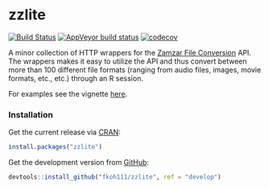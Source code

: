 # zzlite  


[![Build Status](https://travis-ci.com/fkoh111/zzlite.svg?branch=develop)](https://travis-ci.com/fkoh111/zzlite)
[![AppVeyor build status](https://ci.appveyor.com/api/projects/status/github/fkoh111/zzlite?svg=true)](https://ci.appveyor.com/project/fkoh111/zzlite)
[![codecov](https://codecov.io/gh/fkoh111/zzlite/branch/develop/graph/badge.svg)](https://codecov.io/gh/fkoh111/zzlite)


A minor collection of HTTP wrappers for the [Zamzar File Conversion](https://www.zamzar.com/) API.  
The wrappers makes it easy to utilize the API and thus convert between more than 100 different file formats (ranging from audio files, images, movie formats, etc., etc.) through an R session.  

For examples see the vignette [here](https://cran.r-project.org/web/packages/zzlite/vignettes/A-primer-on-zzlite.html).  

### Installation

Get the current release via [CRAN](https://cran.r-project.org/package=zzlite): 
```r
install.packages("zzlite")
```  
Get the development version from [GitHub](https://github.com/fkoh111/zzlite):
```r
devtools::install_github("fkoh111/zzlite", ref = "develop")
```  

